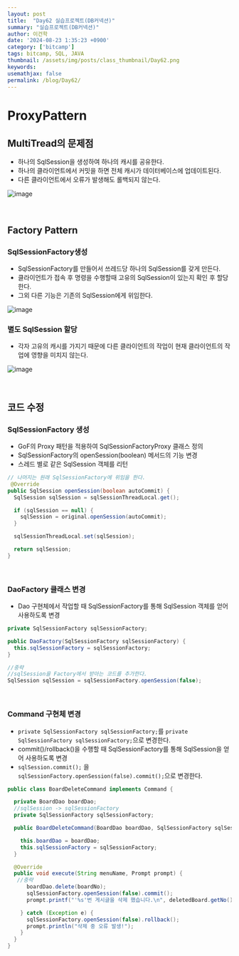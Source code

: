 ```yaml
---
layout: post
title:  "Day62 실습프로젝트(DB커넥션)"
summary: "실습프로젝트(DB커넥션)"
author: 이건학
date: '2024-08-23 1:35:23 +0900'
category: ['bitcamp']
tags: bitcamp, SQL, JAVA
thumbnail: /assets/img/posts/class_thumbnail/Day62.png
keywords: 
usemathjax: false
permalink: /blog/Day62/
---
```


# ProxyPattern
## MultiTread의 문제점
- 하나의 SqlSession을 생성하여 하나의 캐시를 공유한다.
- 하나의 클라이언트에서 커밋을 하면 전체 캐시가 데이터베이스에 업데이트된다.
- 다른 클라이언트에서 오류가 발생해도 롤백되지 않는다.

![image](https://github.com/user-attachments/assets/9de57bcc-0e25-450d-a824-19c22b30fe44)

<br>

## Factory Pattern
### SqlSessionFactory생성
- SqlSessionFactory를 만들어서 쓰레드당 하나의 SqlSession를 갖게 만든다.
- 클라이언트가 접속 후 명령을 수행할때 고유의 SqlSession이 있는지 확인 후 할당한다.
- 그외 다른 기능은 기존의 SqlSession에게 위임한다.

![image](https://github.com/user-attachments/assets/36713a81-885e-44a7-8343-cbbc4236b208)
<br>

### 별도 SqlSession 할당
- 각자 고유의 캐시를 가지기 때문에 다른 클라이언트의 작업이 현재 클라이언트의 작업에 영향을 미치지 않는다.

![image](https://github.com/user-attachments/assets/34972caa-12b9-4012-8286-75c96862b066)

<br>

## 코드 수정
### SqlSessionFactory 생성
- GoF의 Proxy 패턴을 적용하여 SqlSessionFactoryProxy 클래스 정의
- SqlSessionFactory의 openSession(boolean) 메서드의 기능 변경
- 스레드 별로 같은 SqlSession 객체를 리턴

```java
// 나머지는 원래 SqlSessionFactory에 위임을 한다.
 @Override
public SqlSession openSession(boolean autoCommit) {
  SqlSession sqlSession = sqlSessionThreadLocal.get();

  if (sqlSession == null) {
    sqlSession = original.openSession(autoCommit);
  }

  sqlSessionThreadLocal.set(sqlSession);

  return sqlSession;
}
```

<br>

### DaoFactory 클래스 변경
- Dao 구현체에서 작업할 때 SqlSessionFactory를 통해 SqlSession 객체를 얻어 사용하도록 변경

```java
private SqlSessionFactory sqlSessionFactory;

public DaoFactory(SqlSessionFactory sqlSessionFactory) {
  this.sqlSessionFactory = sqlSessionFactory;
}

//중략
//sqlSession을 Factory에서 받아는 코드를 추가한다.
SqlSession sqlSession = sqlSessionFactory.openSession(false);
```

<br>

### Command 구현체 변경
- ```private SqlSessionFactory sqlSessionFactory;```를 ```private SqlSessionFactory sqlSessionFactory;```으로 변경한다.
- commit()/rollback()을 수행할 때 SqlSessionFactory를 통해 SqlSession을 얻어 사용하도록 변경
- ```sqlSession.commit();``` 을 ```sqlSessionFactory.openSession(false).commit();```으로 변경한다.

```java
public class BoardDeleteCommand implements Command {

  private BoardDao boardDao;
  //sqlSession -> sqlSessionFactory
  private SqlSessionFactory sqlSessionFactory;

  public BoardDeleteCommand(BoardDao boardDao, SqlSessionFactory sqlSessionFactory) {

    this.boardDao = boardDao;
    this.sqlSessionFactory = sqlSessionFactory;
  }

  @Override
  public void execute(String menuName, Prompt prompt) {
   //중략
      boardDao.delete(boardNo);
      sqlSessionFactory.openSession(false).commit();
      prompt.printf("'%s'번 게시글을 삭제 했습니다.\n", deletedBoard.getNo());

    } catch (Exception e) {
      sqlSessionFactory.openSession(false).rollback();
      prompt.println("삭제 중 오류 발생!");
    }
  }
}
```

<br>
